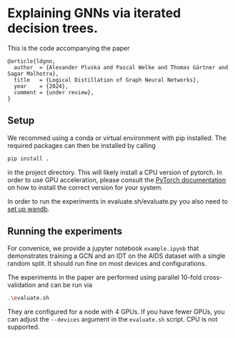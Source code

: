 # Explaining GNNs via iterated decision trees.

This is the code accompanying the paper

```
@article{ldgnn,
  author  = {Alexander Pluska and Pascal Welke and Thomas Gärtner and Sagar Malhotra},
  title   = {Logical Distillation of Graph Neural Networks},
  year    = {2024},
  comment = {under review},
}
```

## Setup

We recommed using a conda or virtual environment with pip installed. The required packages can then be installed by calling
```bash
pip install .
```
in the project directory. This will likely install a CPU version of pytorch. In order to use GPU acceleration, please consult the [PyTorch documentation](https://pytorch.org/get-started/locally/) on how to install the correct version for your system.

In order to run the experiments in evaluate.sh/evaluate.py you also need to [set up wandb](https://docs.wandb.ai/quickstart).

## Running the experiments

For convenice, we provide a jupyter notebook `example.ipynb` that demonstrates training a GCN and an IDT on the AIDS dataset with a single random split. It should run fine on most devices and configurations.

The experiments in the paper are performed using parallel 10-fold cross-validation and can be run via
```bash
.\evaluate.sh
```
They are configured for a node with 4 GPUs. If you have fewer GPUs, you can adjust the `--devices` argument in the `evaluate.sh` script. CPU is not supported.
